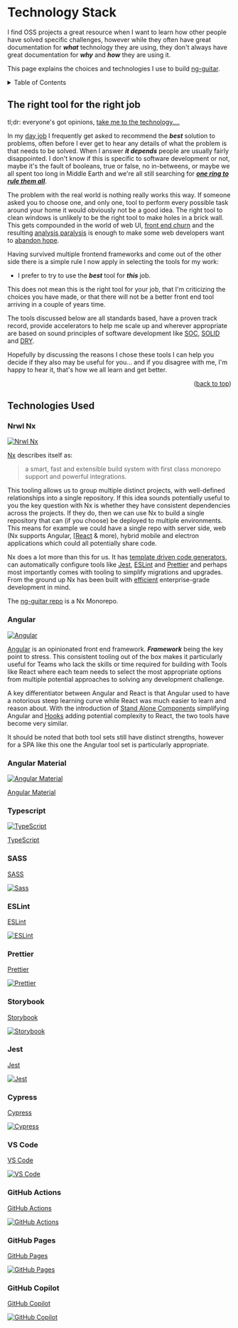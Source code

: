 <div id="top"></div>

# Technology Stack

I find OSS projects a great resource when I want to learn how other people have solved specific challenges, however while they often have great documentation for **_what_** technology they are using, they don't always have great documentation for **_why_** and **_how_** they are using it.

This page explains the choices and technologies I use to build [ng-guitar](https://github.com/TimDMorris/ng-guitar).

<!-- TABLE OF CONTENTS -->
<details>
  <summary>Table of Contents</summary>
  <ol>
    <li>
      <a href="#the-right-tool-for-the-right-job">The right tool for the right job</a>
    </li>
    <li>
      <a href="#technologies-used">Technologies Used</a>
      <ul>
    <li>
      <a href="#nrwl-nx">Nrwl Nx</a>
    </li>
    <li>
      <a href="#angular">Angular</a>
    </li>
     <li>
      <a href="#angular-material">Angular Material</a>
    </li>
     <li>
      <a href="#typescript">Typescript</a>
    </li>
     <li>
      <a href="#sass">SASS</a>
    </li>
     <li>
      <a href="#esLint">ESLint</a>
    </li>
     <li>
      <a href="#prettier">Prettier</a>
    </li>
     <li>
      <a href="#storybook">Storybook</a>
    </li>
     <li>
      <a href="#jest">Jest</a>
    </li>
     <li>
      <a href="#cypress">Cypress</a>
    </li>
     <li>
      <a href="#vs-code">VS Code</a>
    </li>
     <li>
      <a href="#gitHub-actions">GitHub Actions</a>
    </li>
     <li>
      <a href="#gitHub-pages">GitHub Pages</a>
    </li>
         <li>
      <a href="#github-copilot">GitHub Copilot</a>
    </li>
  </ul>
    </li>
  </ol>

</details>

## The right tool for the right job

tl;dr: everyone's got opinions, <a href="#the-right-tool-for-the-right-job">take me to the technology....</a>

In my [day job](https://www.linkedin.com/in/timdmorris/) I frequently get asked to recommend the **_best_** solution to problems, often before I ever get to hear any details of what the problem is that needs to be solved. When I answer **_it depends_** people are usually fairly disappointed. I don't know if this is specific to software development or not, maybe it's the fault of booleans, true or false, no in-betweens, or maybe we all spent too long in Middle Earth and we're all still searching for **_[one ring to rule them all](https://github.com/bullgit/flamewars-chrome-extension)_**.

The problem with the real world is nothing really works this way. If someone asked you to choose one, and only one, tool to perform every possible task around your home it would obviously not be a good idea. The right tool to clean windows is unlikely to be the right tool to make holes in a brick wall. This gets compounded in the world of web UI, [front end churn](https://medium.com/@jimthedev/front-end-churn-in-javascript-a-rant-fff26031ba83) and the resulting [analysis paralysis](https://xkcd.com/1801/) is enough to make some web developers want to [abandon hope](https://css-tricks.com/front-end-dissatisfaction-and-backing-off/).

Having survived multiple frontend frameworks and come out of the other side there is a simple rule I now apply in selecting the tools for my work:

- I prefer to try to use the **_best_** tool for **_this_** job.

This does not mean this is the right tool for your job, that I'm criticizing the choices you have made, or that there will not be a better front end tool arriving in a couple of years time.

The tools discussed below are all standards based, have a proven track record, provide accelerators to help me scale up and wherever appropriate are based on sound principles of software development like [SOC](https://en.wikipedia.org/wiki/Separation_of_concerns), [SOLID](https://en.wikipedia.org/wiki/SOLID) and [DRY](https://en.wikipedia.org/wiki/Don%27t_repeat_yourself).

Hopefully by discussing the reasons I chose these tools I can help you decide if they also may be useful for you... and if you disagree with me, I'm happy to hear it, that's how we all learn and get better.

<p align="right">(<a href="#top">back to top</a>)</p>

## Technologies Used

### Nrwl Nx

<a href="https://nx.dev/" target="_blank"><img alt="Nrwl Nx" src="https://img.shields.io/badge/Nx-143055.svg?style=for-the-badge&logo=Nx&logoColor=white" /></a>

[Nx](https://nx.dev/) describes itself as:

> a smart, fast and extensible build system with first class monorepo support and powerful integrations.

This tooling allows us to group multiple distinct projects, with well-defined relationships into a single repository. If this idea sounds potentially useful to you the key question with Nx is whether they have consistent dependencies across the projects. If they do, then we can use Nx to build a single repository that can (if you choose) be deployed to multiple environments. This means for example we could have a single repo with server side, web (Nx supports Angular, [[React](https://blog.nrwl.io/the-react-cli-you-always-wanted-but-didnt-know-about-eaa2494aab9e) & more), hybrid mobile and electron applications which could all potentially share code.

Nx does a lot more than this for us. It has [template driven code generators](https://nx.dev/guides/nx-devkit-angular-devkit), can automatically configure tools like <a href="#jest">Jest</a>, <a href="#esLint">ESLint</a> and <a href="#prettier">Prettier</a> and perhaps most importantly comes with tooling to simplify migrations and upgrades. From the ground up Nx has been built with [efficient](https://nx.dev/using-nx/affected) enterprise-grade development in mind.

The [ng-guitar repo](https://github.com/TimDMorris/ng-guitar) is a Nx Monorepo.

### Angular

<a href="https://angular.io/" target="_blank"><img alt="Angular" src="https://img.shields.io/badge/angular-%23DD0031.svg?style=for-the-badge&logo=angular&logoColor=white" /></a>

[Angular](https://angular.io/) is an opinionated front end framework. **_Framework_** being the key point to stress. This consistent tooling out of the box makes it particularly useful for Teams who lack the skills or time required for building with Tools like React where each team needs to select the most appropriate options from multiple potential approaches to solving any development challenge.

A key differentiator between Angular and React is that Angular used to have a notorious steep learning curve while React was much easier to learn and reason about. With the introduction of [Stand Alone Components](https://angular.io/guide/standalone-components) simplifying Angular and [Hooks](https://reactjs.org/docs/hooks-intro.html) adding potential complexity to React, the two tools have become very similar.

It should be noted that both tool sets still have distinct strengths, however for a SPA like this one the Angular tool set is particularly appropriate.

### Angular Material

<a href="https://material.angular.io/" target="_blank"><img alt="Angular Material" src="https://img.shields.io/badge/Angular_Material-3F51B5?style=for-the-badge&logo=angular&logoColor=white+" /></a>

[Angular Material](https://material.angular.io/)

### Typescript

<a href="https://www.typescriptlang.org/" target="_blank"><img alt="TypeScript" src="https://img.shields.io/badge/typescript-%23007ACC.svg?style=for-the-badge&logo=typescript&logoColor=white" /></a>

[TypeScript](https://www.typescriptlang.org/)

### SASS

[SASS](https://sass-lang.com/)

<a href="https://sass-lang.com/" target="_blank"><img alt="Sass" src="https://img.shields.io/badge/Sass-CC6699.svg?style=for-the-badge&logo=Sass&logoColor=white" /></a>

### ESLint

[ESLint](https://eslint.org/)

<a href="https://eslint.org/" target="_blank"><img alt="ESLint" src="https://img.shields.io/badge/eslint-3A33D1?style=for-the-badge&logo=eslint&logoColor=white" /></a>

### Prettier

[Prettier](https://prettier.io/)

<a href="https://prettier.io/" target="_blank"><img alt="Prettier" src="https://img.shields.io/badge/prettier-1A2C34?style=for-the-badge&logo=prettier&logoColor=F7BA3E" /></a>

### Storybook

[Storybook](https://storybook.js.org/)

<a href="https://storybook.js.org/" target="_blank"><img alt="Storybook" src="https://img.shields.io/badge/storybook-F74480?style=for-the-badge&logo=storybook&logoColor=white+" /></a>

### Jest

[Jest](https://jestjs.io/)

<a href="https://jestjs.io/" target="_blank"><img alt="Jest" src="https://img.shields.io/badge/Jest-C21325?style=for-the-badge&logo=jest&logoColor=white" /></a>

### Cypress

[Cypress](https://www.cypress.io/)

<a href="https://www.cypress.io/" target="_blank"><img alt="Cypress" src="https://img.shields.io/badge/Cypress-17202C?style=for-the-badge&logo=cypress&logoColor=white" /></a>

### VS Code

[VS Code](https://code.visualstudio.com/)

<a href="https://code.visualstudio.com/" target="_blank"><img alt="VS Code" src="https://img.shields.io/badge/Visual%20Studio%20Code-007ACC.svg?style=for-the-badge&logo=Visual-Studio-Code&logoColor=white" /></a>

### GitHub Actions

[GitHub Actions](https://github.com/features/actions)

<a href="https://docs.github.com/en/actions/" target="_blank"><img alt="GitHub Actions" src="https://img.shields.io/badge/GitHub%20Actions-2088FF.svg?style=for-the-badge&logo=GitHub-Actions&logoColor=white" /></a>

### GitHub Pages

[GitHub Pages](https://pages.github.com/)

<a href="https://docs.github.com/en/pages" target="_blank"><img alt="GitHub Pages" src="https://img.shields.io/badge/GitHub%20Pages-222222.svg?style=for-the-badge&logo=GitHub-Pages&logoColor=white" /></a>

### GitHub Copilot

[GitHub Copilot](https://github.com/features/copilot)

<a href="https://github.com/features/copilot" target="_blank"><img alt="GitHub Copilot" src="https://img.shields.io/badge/GitHub%20Copilot-2C2546.svg?style=for-the-badge&logo=GitHub&logoColor=white" ></a>
